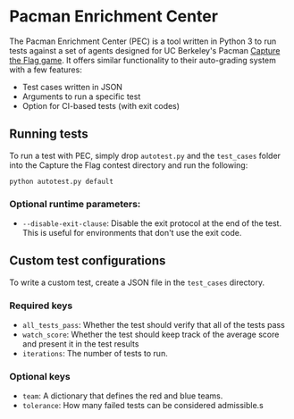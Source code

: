 # Pacman Enrichment Center

The Pacman Enrichment Center (PEC) is a tool written in Python 3 to run tests against a set of agents designed for UC Berkeley's Pacman [Capture the Flag game](http://ai.berkeley.edu/contest.html). It offers similar functionality to their auto-grading system with a few features:

- Test cases written in JSON
- Arguments to run a specific test
- Option for CI-based tests (with exit codes)

## Running tests

To run a test with PEC, simply drop `autotest.py` and the `test_cases` folder into the Capture the Flag contest directory and run the following:

```
python autotest.py default
```

### Optional runtime parameters:

- `--disable-exit-clause`: Disable the exit protocol at the end of the test. This is useful for environments that don't use the exit code.

## Custom test configurations

To write a custom test, create a JSON file in the `test_cases` directory.

### Required keys

- `all_tests_pass`: Whether the test should verify that all of the tests pass
- `watch_score`: Whether the test should keep track of the average score and present it in the test results
- `iterations`: The number of tests to run.

### Optional keys

- `team`: A dictionary that defines the red and blue teams.
- `tolerance`: How many failed tests can be considered admissible.s